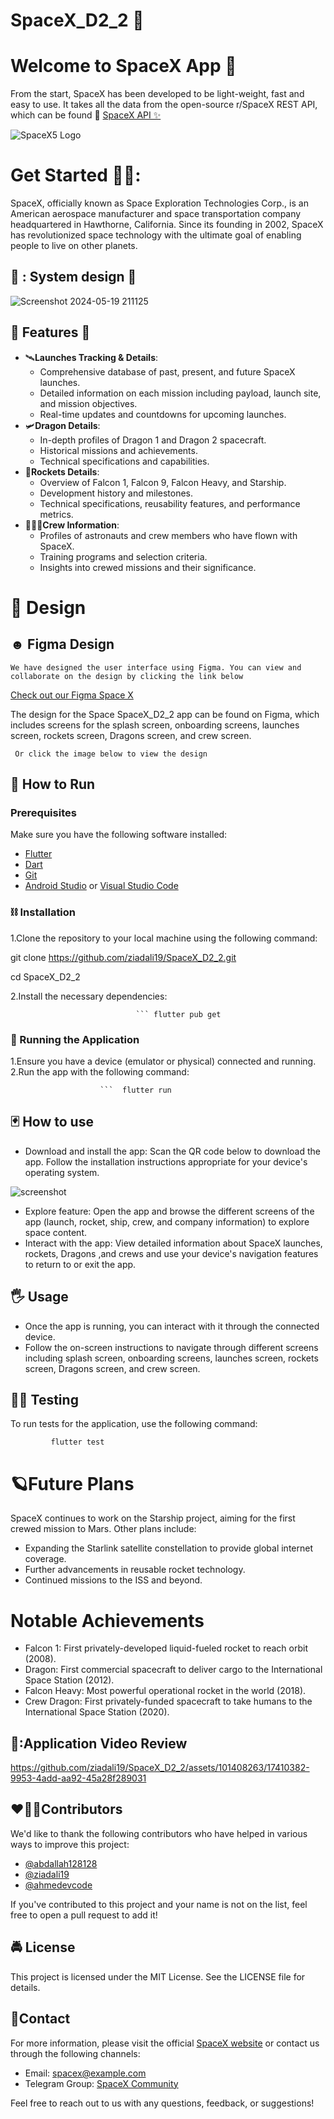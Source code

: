 #  SpaceX_D2_2 🎇
# Welcome to SpaceX App 🚀

From the start, SpaceX has been developed to be light-weight, fast and easy to use. It takes all the data from the open-source r/SpaceX REST API, which can be found 🔗 [  SpaceX API ✨ ](https://github.com/r-spacex/SpaceX-API)


![SpaceX5 Logo](https://github.com/ziadali19/SpaceX_D2_2/assets/75087008/70d332d4-6647-43ff-8442-aa0bc465fea2)

# Get Started 🌟🚀:
SpaceX, officially known as Space Exploration Technologies Corp., is an American aerospace manufacturer and space transportation company headquartered in Hawthorne, California. Since its founding in 2002, SpaceX has revolutionized space technology with the ultimate goal of enabling people to live on other planets.
  ## 🔐 : System design 🔐
![Screenshot 2024-05-19 211125](https://github.com/ziadali19/SpaceX_D2_2/assets/75087008/31e0cd44-3e6f-4dc6-8365-3a84a79b0171)

 ## 📑 Features 📑

- 🛰️**Launches Tracking & Details**: 
  - Comprehensive database of past, present, and future SpaceX launches.
  - Detailed information on each mission including payload, launch site, and mission objectives.
  - Real-time updates and countdowns for upcoming launches.
- 🛩️**Dragon Details**: 
  - In-depth profiles of Dragon 1 and Dragon 2 spacecraft.
  - Historical missions and achievements.
  - Technical specifications and capabilities.
- 🚀**Rockets Details**: 
  - Overview of Falcon 1, Falcon 9, Falcon Heavy, and Starship.
  - Development history and milestones.
  - Technical specifications, reusability features, and performance metrics.
- 👨🏼‍🚀**Crew Information**: 
  - Profiles of astronauts and crew members who have flown with SpaceX.
  - Training programs and selection criteria.
  - Insights into crewed missions and their significance.
  
# 📸  Design
   ## ☻ Figma Design

    We have designed the user interface using Figma. You can view and collaborate on the design by clicking the link below

   [Check out our Figma Space X](https://www.figma.com/file/FExUM7rqtAYKhBHmqwqecY/SpaceX---Launches?type=design&node-id=88-591&mode=design&t=8zdRTp1KsvZptD7m-0)

   The design for the Space SpaceX_D2_2 app can be found on Figma, which includes screens for the splash screen, onboarding screens, launches screen, rockets 
   screen, Dragons screen, and crew screen.

     Or click the image below to view the design

 ## 🔔 How to Run

### Prerequisites

Make sure you have the following software installed:
- [Flutter](https://flutter.dev/docs/get-started/install)
- [Dart](https://dart.dev/get-dart)
- [Git](https://git-scm.com/)
- [Android Studio](https://developer.android.com/studio) or [Visual Studio Code](https://code.visualstudio.com/)

### ⛓️ Installation
  
1.Clone the repository to your local machine using the following command:

git clone https://github.com/ziadali19/SpaceX_D2_2.git

cd SpaceX_D2_2

2.Install the necessary dependencies:

                                ``` flutter pub get
  ### 🏃 Running the Application
   1.Ensure you have a device (emulator or physical) connected and running.
   2.Run the app with the following command:

                        
                        ```  flutter run

 ## 🃏 How to use  
+  Download and install the app: Scan the QR code below to download the app. Follow the installation instructions appropriate for your device's operating system.

  
![screenshot](https://github.com/ziadali19/SpaceX_D2_2/assets/75087008/ef42f656-308e-48d6-8d00-acb71abcbcdf)

+ Explore feature: Open the app and browse the different screens of the app (launch, rocket, ship, crew, and company information) to explore space content.
+ Interact with the app: View detailed information about SpaceX launches, rockets, Dragons ,and crews and use your device's navigation features to return to or exit the app.


##  🖐️ Usage
+ Once the app is running, you can interact with it through the connected device.
+ Follow the on-screen instructions to navigate through different screens including splash screen, onboarding screens, launches screen, rockets screen, Dragons 
  screen, and crew screen.
##  🏁✅ Testing
To run tests for the application, use the following command:


           
             flutter test


 # 🪐Future Plans
SpaceX continues to work on the Starship project, aiming for the first crewed mission to Mars. Other plans include:

+ Expanding the Starlink satellite constellation to provide global internet coverage.
+ Further advancements in reusable rocket technology.
+ Continued missions to the ISS and beyond.
# Notable Achievements
+ Falcon 1: First privately-developed liquid-fueled rocket to reach orbit (2008).
+ Dragon: First commercial spacecraft to deliver cargo to the International Space Station (2012).
+ Falcon Heavy: Most powerful operational rocket in the world (2018).
+ Crew Dragon: First privately-funded spacecraft to take humans to the International Space Station (2020).



## 📱:Application Video Review
https://github.com/ziadali19/SpaceX_D2_2/assets/101408263/17410382-9953-4add-aa92-45a28f289031
##  ❤️‍🔥💞Contributors

We'd like to thank the following contributors who have helped in various ways to improve this project:

- [@abdallah128128](https://github.com/abdallah128128)
- [@ziadali19](https://github.com/ziadali19)
- [@ahmedevcode](https://github.com/ahmedevcode)


If you've contributed to this project and your name is not on the list, feel free to open a pull request to add it!
## 🚔 License
This project is licensed under the MIT License. See the LICENSE file for details.


## 🤙Contact

For more information, please visit the official [SpaceX website](https://www.spacex.com) or contact us through the following channels:

- Email: spacex@example.com
- Telegram Group: [SpaceX Community](https://t.me/spacex_community)

Feel free to reach out to us with any questions, feedback, or suggestions!









